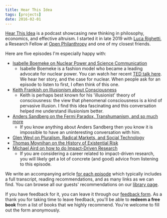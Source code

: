 ```yaml
---
title: Hear This Idea
tags: [projects]
date: 2016-02-01
---
```


[Hear This Idea](https://hearthisidea.com/) is a podcast showcasing new thinking in philosophy, economics, and effective altruism. I started it in late 2019 with [Luca Righetti](https://lucarighetti.com/), a Research Fellow at [Open Philanthropy](https://openphilanthropy.org/) and one of my closest friends.

Here are five episodes I'm especially happy with:

- [Isabelle Boemeke on Nuclear Power and Science Communication](https://hearthisidea.com/episodes/isabelle/)
  - Isabelle Boemeke is a fashion model who became a leading advocate for nuclear power. You can watch her recent [TED talk here](https://www.youtube.com/watch?v=ESAaz9v4mSU). We hear her story, and the case for nuclear. When people ask for an episode to listen to first, I often think of this one.
- [Keith Frankish on Illusionism about Consciousness](https://hearthisidea.com/episodes/keith)
  - Keith is perhaps best known for his 'illusionist' theory of consciousness: the view that phenomenal consciousness is a kind of pervasive illusion. I find this idea fascinating and this conversation helped me understand illusionism better.
- [Anders Sandberg on the Fermi Paradox, Transhumanism, and so much more](https://hearthisidea.com/episodes/anders)
  - If you know anything about Anders Sandberg then you know it is impossible to have an uninteresting conversation with him.
- [Glen Weyl on Pluralism, Radical Markets, and Social Technology](https://hearthisidea.com/episodes/glen)
- [Thomas Moynihan on the History of Existential Risk](https://hearthisidea.com/episodes/thomas)
- [Michael Aird on how to do Impact-Driven Research](https://hearthisidea.com/episodes/aird)
  - If you are considering a career related to impact-driven research, you will likely get a lot of concrete (and good) advice from listening to this episode.

We write an accompanying article [for each episode](https://www.hearthisidea.com/episodes) which typically includes a full transcript, reading recommendations, and as many  links as we can find. You can browse all our guests' recommendations on  our [library page](https://hearthisidea.com/library).

If you have feedback for it, you can leave it through our [feedback form](https://feedback.hearthisidea.com/listener). As a thank you for taking time to leave feedback, you'll be able to **redeem a free book** from a list of books that we highly recommend. You're welcome to fill out the form anonymously.

